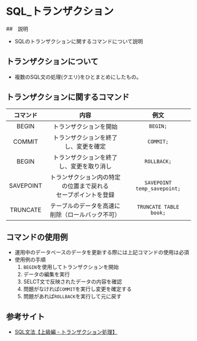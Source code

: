 # SQL_トランザクション

##　説明
- SQLのトランザクションに関するコマンドについて説明

## トランザクションについて
- 複数のSQL文の処理(クエリ)をひとまとめにしたもの。
## トランザクションに関するコマンド
|コマンド|内容|例文|
|:---:|:---:|:---:|
|BEGIN|トランザクションを開始|`BEGIN;`|
|COMMIT|トランザクションを終了し、変更を確定|`COMMIT;`|
|BEGIN|トランザクションを終了し、変更を取り消し|`ROLLBACK;`|
|SAVEPOINT|トランザクション内の特定の位置まで戻れる</br>セーブポイントを登録|`SAVEPOINT temp_savepoint;`|
|TRUNCATE|テーブルのデータを高速に削除（ロールバック不可）|`TRUNCATE TABLE book;`|

## コマンドの使用例
- 運用中のデータベースのデータを更新する際には上記コマンドの使用は必須
- 使用例の手順
  1. `BEGIN`を使用してトランザクションを開始
  2. データの編集を実行
  3. SELCT文で反映されたデータの内容を確認
  4. 問題がなければ`COMMIT`を実行し変更を確定する
  5. 問題があれば`ROLLBACK`を実行して元に戻す

## 参考サイト
- [SQL文法【上級編 - トランザクション処理】](https://zenn.dev/umi_mori/books/331c0c9ef9e5f0/viewer/aba691)